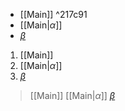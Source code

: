* [[Main]] ^217c91
* [[Main|$\alpha$]]
* [$\beta$](Main.md)

1. [[Main]]
2. [[Main|$\alpha$]]
3. [$\beta$](Main.md)

> [[Main]]
> [[Main|$\alpha$]]
> [$\beta$](Main.md)